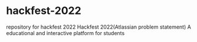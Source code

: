 # hackfest-2022
repository for hackfest 2022 
Hackfest 2022(Atlassian problem statement)
A educational and interactive platform for students

